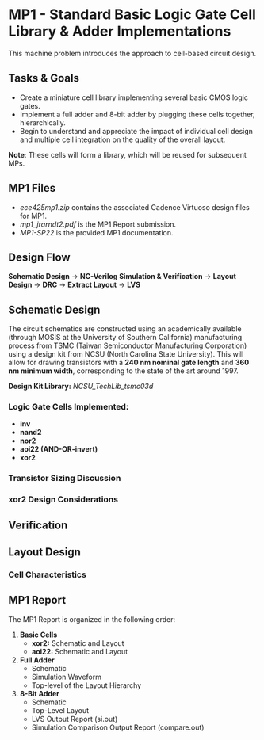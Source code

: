 # MP1 - Standard Basic Logic Gate Cell Library & Adder Implementations

This machine problem introduces the approach to cell-based circuit design. 

## Tasks & Goals 
* Create a miniature cell library implementing several basic CMOS logic gates. 
* Implement a full adder and 8-bit adder by plugging these cells together, hierarchically. 
* Begin to understand and appreciate the impact of individual cell design and multiple cell integration on the quality of the overall layout. 

**Note**: These cells will form a library, which will be reused for subsequent MPs. 

## MP1 Files
* *ece425mp1.zip* contains the associated Cadence Virtuoso design files for MP1.
* *mp1_jrarndt2.pdf* is the MP1 Report submission.
* *MP1-SP22* is the provided MP1 documentation. 

## Design Flow 
**Schematic Design** -> **NC-Verilog Simulation & Verification** -> **Layout Design** -> **DRC** -> **Extract Layout** -> **LVS**

## Schematic Design
The circuit schematics are constructed using an academically available (through MOSIS at the University of Southern California) manufacturing process from TSMC (Taiwan Semiconductor Manufacturing Corporation) using a design kit from NCSU (North Carolina State University). This will allow for drawing transistors with a **240 nm nominal gate length** and **360 nm minimum width**, corresponding to the state of the art around 1997.

**Design Kit Library:** *NCSU_TechLib_tsmc03d*

### Logic Gate Cells Implemented:
* **inv**
* **nand2**
* **nor2**
* **aoi22 (AND-OR-invert)**
* **xor2**

### Transistor Sizing Discussion





### xor2 Design Considerations

## Verification

## Layout Design

### Cell Characteristics







## MP1 Report
The MP1 Report is organized in the following order:
1. **Basic Cells**
    * **xor2:** Schematic and Layout
    * **aoi22:** Schematic and Layout
2. **Full Adder**
    * Schematic
    * Simulation Waveform
    * Top-level of the Layout Hierarchy
3. **8-Bit Adder**
    * Schematic
    * Top-Level Layout
    * LVS Output Report (si.out)
    * Simulation Comparison Output Report (compare.out)



